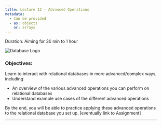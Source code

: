```yaml
---
title: Lecture 12 - Advanced Operations
metadata:
  - Can be provided
  - as: objects
    or: arrays
---
```


<!-- # Lecture 12: Advanced Operations -->

Duration: Aiming for 30 min to 1 hour

![Database Logo](https://cdn.iconscout.com/icon/premium/png-256-thumb/relational-database-2417234-2036561.png)

### Objectives:

Learn to interact with relational databases in more advanced/complex ways, including:

- An overview of the various advanced operations you can perform on relational databases
- Understand example use cases of the different advanced operations

By the end, you will be able to practice applying these advanced operations to the relational database you set up. [eventually link to Assignment]

---
